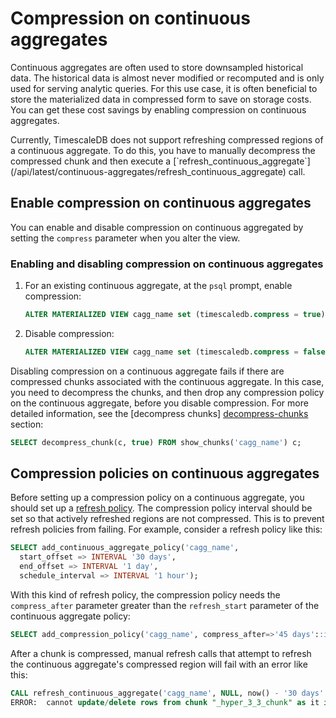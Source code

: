 # Compression on continuous aggregates
Continuous aggregates are often used to store downsampled historical data.
The historical data is almost never modified or recomputed and is only used 
for serving analytic queries. For this use case, it is often beneficial to 
store the materialized data in compressed form to save on storage costs. 
You can get these cost savings by enabling compression on continuous 
aggregates.

<highlight type="warning">
Currently, TimescaleDB does not support refreshing compressed regions of a 
continuous aggregate. To do this, you have to manually decompress 
the compressed chunk and then execute a [`refresh_continuous_aggregate`](/api/latest/continuous-aggregates/refresh_continuous_aggregate) call.
</highlight>

## Enable compression on continuous aggregates
You can enable and disable compression on continuous aggregated by setting the
`compress` parameter when you alter the view.

<procedure>

### Enabling and disabling compression on continuous aggregates
1.  For an existing continuous aggregate, at the `psql` prompt, enable
 compression:
    ```sql
    ALTER MATERIALIZED VIEW cagg_name set (timescaledb.compress = true);
    ```
1.  Disable compression:
    ```sql
    ALTER MATERIALIZED VIEW cagg_name set (timescaledb.compress = false);
    ```

</procedure>

Disabling compression on a continuous aggregate fails if there are 
compressed chunks associated with the continuous aggregate. In this case, you 
need to decompress the chunks, and then drop any compression policy on the 
continuous aggregate, before you disable compression. For more detailed information, see the
[decompress chunks] [decompress-chunks] section:

```sql
SELECT decompress_chunk(c, true) FROM show_chunks('cagg_name') c;
```

## Compression policies on continuous aggregates
Before  setting up a compression policy on a continuous aggregate, you should
set up a [refresh policy][refresh-policy]. The compression policy interval should be set so that
actively refreshed regions are not compressed. This is to prevent refresh
policies from failing. For example, consider a refresh policy like this:

```sql
SELECT add_continuous_aggregate_policy('cagg_name',
  start_offset => INTERVAL '30 days',
  end_offset => INTERVAL '1 day',
  schedule_interval => INTERVAL '1 hour');
```

With this kind of refresh policy, the compression policy needs the `compress_after` 
parameter greater than the `refresh_start` parameter of the continuous aggregate policy:

```sql
SELECT add_compression_policy('cagg_name', compress_after=>'45 days'::interval);
```

After a chunk is compressed, manual refresh calls that attempt to refresh the 
continuous aggregate's compressed region will fail with an error like this:

```sql
CALL refresh_continuous_aggregate('cagg_name', NULL, now() - '30 days'::interval );
ERROR:  cannot update/delete rows from chunk "_hyper_3_3_chunk" as it is compressed
```

[decompress-chunks]:  /how-to-guides/compression/decompress-chunks 
[refresh-policy]: /how-to-guides/continuous-aggregates/refresh-policies
